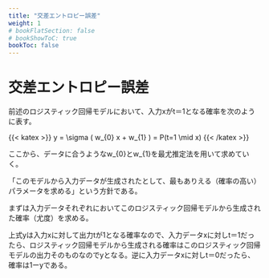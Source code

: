 ```yaml
---
title: "交差エントロピー誤差"
weight: 1
# bookFlatSection: false
# bookShowToC: true
bookToc: false
---
```


# 交差エントロピー誤差

前述のロジスティック回帰モデルにおいて、入力xがt＝1となる確率を次のように表す。

{{< katex  >}}
y  =  \sigma ( w_{0} x + w_{1} )  =  P(t=1 \mid x)
{{< /katex >}}

ここから、データに合うようなw_{0}とw_{1}を最尤推定法を用いて求めていく。

「このモデルから入力データが生成されたとして、最もありえる（確率の高い）パラメータを求める」という方針である。

まずは入力データそれぞれにおいてこのロジスティック回帰モデルから生成された確率（尤度）を求める。

上式yは入力xに対して出力tが1となる確率なので、入力データxに対しt＝1だったら、ロジスティック回帰モデルから生成される確率はこのロジスティック回帰モデルの出力そのものなのでyとなる。逆に入力データxに対しt＝0だったら、確率は1ーyである。




